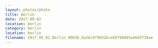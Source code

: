 ```yaml
---
layout: photos/photo
title: Berlin
date: 2017-09-02
location: berlin
category: berlin
location: berlin
filename: 2017_09_02_Berlin_00038_8a26c6f9032bceb9796045e4665f30ae
---
```

